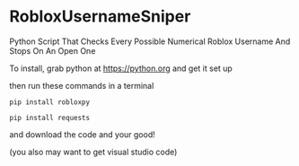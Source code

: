# RobloxUsernameSniper
Python Script That Checks Every Possible Numerical Roblox Username And Stops On An Open One

To install, grab python at https://python.org and get it set up

then run these commands in a terminal

`pip install robloxpy`

`pip install requests`

and download the code and your good!

(you also may want to get visual studio code)
